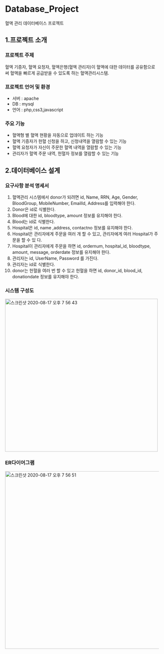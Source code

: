 # Database_Project
혈액 관리 데이터베이스  프로젝트

## 1.프로젝트 소개

### 프로젝트 주제
혈액 기증자, 혈액 요청자, 혈액은행(혈액 관리자)이 혈액에 대한 데이터를 공유함으로써 혈액을 빠르게 공급받을 수 있도록 하는 혈액관리시스템.

### 프로젝트 언어 및 환경
- 서버 : apache
- DB : mysql
- 언어 : php,css3,javascript

### 주요 기능
- 혈액형 별 혈액 현황을 자동으로 업데이트 하는 기능
- 혈액 기증자가 헌혈 신청을 하고, 신청내역을 열람할 수 있는 기능
- 혈액 요청자가 자신이 주문한 혈액 내역을 열람할 수 있는 기능
- 관리자가 혈액 주문 내역, 헌혈자 정보를 열람할 수 있는 기능

## 2.데이터베이스 설계

### 요구사항 분석 명세서
 1. 혈액관리 시스템에서 donor가 되려면 id, Name, RRN, Age, Gender, BloodGroup, MobileNumber,   EmailId,  Address를 입력해야 한다.
 2. Donor은 id로 식별한다.
 3. Blood에 대한 id, bloodtype, amount 정보를 유지해야 한다.
 4. Blood는 id로 식별한다.
 5. Hospital은 id, name ,address, contactno 정보를 유지해야 한다.
 6. Hospital은 관리자에게 주문을 여러 개 할 수 있고, 관리자에게 여러 Hospital가 주문을 할 수 있  다.
 7. Hospital이 관리자에게 주문을 하면 id, ordernum, hospital_id, bloodtype, amount, message, orderdate 정보를 유지해야 한다. 
 8. 관리자는 id, UserName, Password 를 가진다.
 9. 관리자는 id로 식별한다.
 10. donor는 헌혈을 여러 번 할 수 있고 헌혈을 하면 id, donor_id, blood_id, donationdate 정보를 유지해야 한다.
 
### 시스템 구성도
<img width="500" alt="스크린샷 2020-08-17 오후 7 56 43" src="https://user-images.githubusercontent.com/46320067/90389093-e006ad80-e0c3-11ea-88af-03ed264eee55.png">

### ER다이어그램
<img width="581" alt="스크린샷 2020-08-17 오후 7 56 51" src="https://user-images.githubusercontent.com/46320067/90389120-f1e85080-e0c3-11ea-9240-ed939c2260cf.png">
